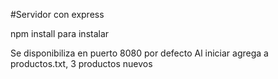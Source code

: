#Servidor con express

npm install para instalar

Se disponibiliza en puerto 8080 por defecto
Al iniciar agrega a productos.txt, 3 productos nuevos